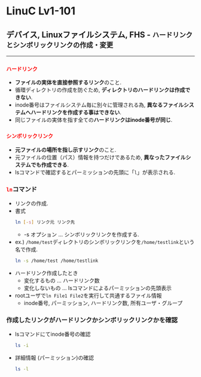 # LinuC Lv1-101
## デバイス, Linuxファイルシステム, FHS - `ハードリンクとシンボリックリンクの作成・変更`
---
### <span style="color: red; ">**`ハードリンク`**</span>
- **ファイルの実体を直接参照するリンク**のこと.
- 循環ディレクトリの作成を防ぐため, **ディレクトリのハードリンクは作成できない**.
- inode番号はファイルシステム毎に別々に管理される為, **異なるファイルシステムへハードリンクを作成する事はできない**.
- 同じファイルの実体を指す全ての**ハードリンクはinode番号が同じ**.

### <span style="color: red; ">**`シンボリックリンク`**</span>
- **元ファイルの場所を指し示すリンク**のこと.
- 元ファイルの位置（パス）情報を持つだけであるため, **異なったファイルシステムでも作成できる**.
- lsコマンドで確認するとパーミッションの先頭に「`l`」が表示される.

### <span style="color: red; ">**`ln`**</span>コマンド
- リンクの作成.
- 書式
    ```sh
    ln [-s] リンク元 リンク先
    ```
    - -s オプション ... シンボリックリンクを作成する.
- ex.) `/home/test`ディレクトリのシンボリックリンクを`/home/testlink`という名で作成.
    ```sh
    ln -s /home/test /home/testlink
    ```
- ハードリンク作成したとき
    - 変化するもの ... ハードリンク数
    - 変化しないもの ... lsコマンドによるパーミッションの先頭表示
- rootユーザで`ln File1 File2`を実行して共通するファイル情報
    - inode番号, パーミッション, ハードリンク数, 所有ユーザ・グループ

### 作成したリンクがハードリンクかシンボリックリンクかを確認
- lsコマンドにてinode番号の確認
    ```sh
    ls -i
    ```
- 詳細情報 (パーミッション)の確認
    ```sh
    ls -l
    ```